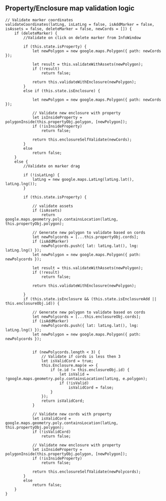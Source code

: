 Property/Enclosure map validation logic
----------------------------------------------------
   
    // Validate marker coordinates
    validateCoordinates(latLng, isLatLng = false, isAddMarker = false, isAssets = false, deleteMarker = false, newCords = []) {
        if (deleteMarker) {
            //Validate on click on delete marker from InfoWindow

            if (this.state.isProperty) {
                let newPolygon = new google.maps.Polygon({ path: newCords });

                let result = this.validateWithAssets(newPolygon);
                if (!result)
                    return false;

                return this.validateWithEnclosure(newPolygon);
            }
            else if (this.state.isEnclosure) {

                let newPolygon = new google.maps.Polygon({ path: newCords });

                // Validate new enclosure with property
                let isInsideProperty = polygonInside(this.propertyObj.polygon, [newPolygon]);
                if (!isInsideProperty)
                    return false;

                return this.enclosureSelfValidate(newCords);
            }
            else
                return false;
        }
        else {
            //Validate on marker drag

            if (!isLatLng) {
                latLng = new google.maps.LatLng(latLng.lat(), latLng.lng());
            }

            if (this.state.isProperty) {

                // validate assets
                if (isAssets)
                    return google.maps.geometry.poly.containsLocation(latLng, this.propertyObj.polygon);

                // Generate new polygon to validate based on cords
                let newPolycords = [...this.propertyObj.cords];
                if (isAddMarker)
                    newPolycords.push({ lat: latLng.lat(), lng: latLng.lng() });
                let newPolygon = new google.maps.Polygon({ path: newPolycords });

                let result = this.validateWithAssets(newPolygon);
                if (!result)
                    return false;

                return this.validateWithEnclosure(newPolygon);

            }
            if (this.state.isEnclosure && (this.state.isEnclosureAdd || this.enclosureObj.id)) {

                // Generate new polygon to validate based on cords
                let newPolycords = [...this.enclosureObj.cords];
                if (isAddMarker)
                    newPolycords.push({ lat: latLng.lat(), lng: latLng.lng() });
                let newPolygon = new google.maps.Polygon({ path: newPolycords });


                if (newPolycords.length < 3) {
                    // Validate if cords is less then 3
                    let isValidCord = true;
                    this.Enclosure.map(e => {
                        if (e.id != this.enclosureObj.id) {
                            let isValid = !google.maps.geometry.poly.containsLocation(latLng, e.polygon);
                            if (!isValid)
                                isValidCord = false;
                        }
                    });
                    return isValidCord;
                }

                // Validate new cords with property
                let isValidCord = google.maps.geometry.poly.containsLocation(latLng, this.propertyObj.polygon);
                if (!isValidCord)
                    return false;

                // Validate new enclosure with property
                let isInsideProperty = polygonInside(this.propertyObj.polygon, [newPolygon]);
                if (!isInsideProperty)
                    return false;

                return this.enclosureSelfValidate(newPolycords);
            }
            else
                return false;
        }
    }
